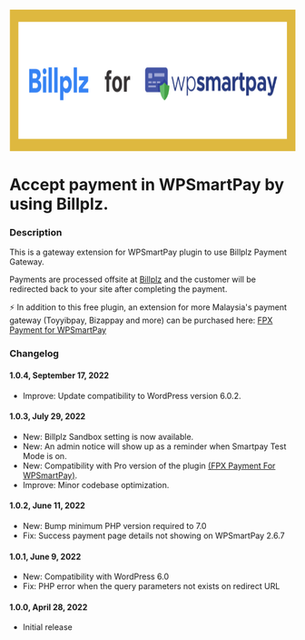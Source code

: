 <p>
  <a href="https://wordpress.org/plugins/billplz-for-wpsmartpay" target="_blank">
    <img src="./.wordpress-org/banner-772x250.png" alt="Billplz for WPSmartPay" width="772" height="250">
  </a>
</p>

# Accept payment in WPSmartPay by using Billplz.

### Description
This is a gateway extension for WPSmartPay plugin to use Billplz Payment Gateway.

Payments are processed offsite at [Billplz](https://billplz.com) and the customer will be redirected back to your site after completing the payment.

⚡ In addition to this free plugin, an extension for more Malaysia's payment gateway (Toyyibpay, Bizappay and more) can be purchased here: [FPX Payment for WPSmartPay](https://wpkartel.com/fpx-payment-for-wpsmartpay/)

### Changelog

#### 1.0.4, September 17, 2022
* Improve: Update compatibility to WordPress version 6.0.2.

#### 1.0.3, July 29, 2022
* New: Billplz Sandbox setting is now available.
* New: An admin notice will show up as a reminder when Smartpay Test Mode is on.
* New: Compatibility with Pro version of the plugin [(FPX Payment For WPSmartPay)](https://wpkartel.com/fpx-payment-for-wpsmartpay/).
* Improve: Minor codebase optimization.

#### 1.0.2, June 11, 2022
* New: Bump minimum PHP version required to 7.0
* Fix: Success payment page details not showing on WPSmartPay 2.6.7

#### 1.0.1, June 9, 2022
* New: Compatibility with WordPress 6.0
* Fix: PHP error when the query parameters not exists on redirect URL

#### 1.0.0, April 28, 2022
* Initial release
